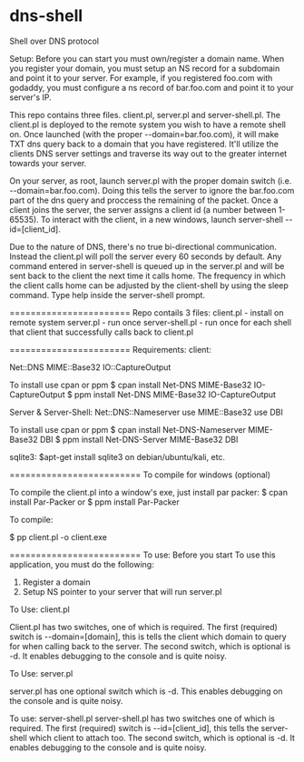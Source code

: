 dns-shell
=========

Shell over DNS protocol

Setup:
Before you can start you must own/register a domain name.  When you register your domain, you must setup an NS record for a subdomain and point it to your server.  For example, if you registered foo.com with godaddy, you must configure a ns record of bar.foo.com and point it to your server's IP.

This repo contains three files.  client.pl, server.pl and server-shell.pl.  The client.pl is deployed to the remote system you wish to have a remote shell on.  Once launched (with the proper --domain=bar.foo.com), it will make TXT dns query back to a domain that you have registered.  It'll utilize the clients DNS server settings and traverse its way out to the greater internet towards your server.

On your server, as root, launch server.pl with the proper domain switch (i.e. --domain=bar.foo.com).  Doing this tells the server to ignore the bar.foo.com part of the dns query and proccess the remaining of the packet.  Once a client joins the server, the server assigns a client id (a number between 1-65535).  To interact with the client, in a new windows, launch server-shell --id=[client_id].

Due to the nature of DNS, there's no true bi-directional communication.  Instead the client.pl will poll the server every 60 seconds by default.  Any command entered in server-shell is queued up in the server.pl and will be sent back to the client the next time it calls home.  The frequency in which the client calls home can be adjusted by the client-shell by using the sleep command.  Type help inside the server-shell prompt.


=======================
Repo contails 3 files:
client.pl - install on remote system
server.pl - run once
server-shell.pl - run once for each shell that client that successfully calls back to client.pl

=======================
Requirements:
client:

Net::DNS
MIME::Base32
IO::CaptureOutput

To install use cpan or ppm
$ cpan install Net-DNS MIME-Base32 IO-CaptureOutput
$ ppm install Net-DNS MIME-Base32 IO-CaptureOutput

Server & Server-Shell:
Net::DNS::Nameserver
use MIME::Base32
use DBI

To install use cpan or ppm
$ cpan install Net-DNS-Nameserver MIME-Base32 DBI
$ ppm install Net-DNS-Server MIME-Base32 DBI

sqlite3:
$apt-get install sqlite3 on debian/ubuntu/kali, etc.

=========================
To compile for windows (optional)

To compile the client.pl into a window's exe, just install par packer:
$ cpan install Par-Packer
or
$ ppm install Par-Packer

To compile:

$ pp client.pl -o client.exe

=========================
To use: Before you start
To use this application, you must do the following:
1) Register a domain
2) Setup NS pointer to your server that will run server.pl


To Use: client.pl

Client.pl has two switches, one of which is required.  The first (required) switch is --domain=[domain], this is tells the client which domain to query for when calling back to the server. The second switch, which is optional is -d.  It enables debugging to the console and is quite noisy.

To Use: server.pl

server.pl has one optional switch which is -d.  This enables debugging on the console and is quite noisy.

To use: server-shell.pl
server-shell.pl has two switches one of which is required.  The first (required) switch is --id=[client_id], this tells the server-shell which client to attach too.  The second switch, which is optional is -d.  It enables debugging to the console and is quite noisy.

